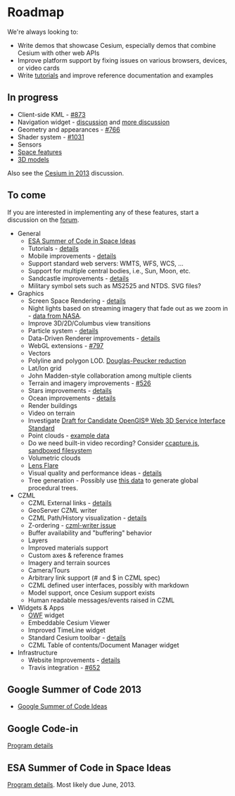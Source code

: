 # Roadmap

We're always looking to:
* Write demos that showcase Cesium, especially demos that combine Cesium with other web APIs
* Improve platform support by fixing issues on various browsers, devices, or video cards
* Write [tutorials](Tutorials-Details) and improve reference documentation and examples

## In progress
* Client-side KML - [#873](https://github.com/AnalyticalGraphicsInc/cesium/issues/873)
* Navigation widget - [discussion](https://groups.google.com/forum/#!topic/cesium-dev/TcSLrG0MAnk) and [more discussion](https://groups.google.com/forum/#!topic/cesium-dev/OdhHnshN9fA)
* Geometry and appearances - [#766](https://github.com/AnalyticalGraphicsInc/cesium/issues/766)
* Shader system - [#1031](https://github.com/AnalyticalGraphicsInc/cesium/issues/1031)
* Sensors
* [Space features](Space-features)
* [3D models](Models-Details)

Also see the [Cesium in 2013](https://groups.google.com/forum/#!topic/cesium-dev/roG1XTqbcUk) discussion.

## To come

If you are interested in implementing any of these features, start a discussion on the [forum](http://cesium.agi.com/forum.html).

* General
   * [ESA Summer of Code in Space Ideas](ESA-Summer-of-Code-in-Space-Ideas)
   * Tutorials - [details](Tutorials-Details)
   * Mobile improvements - [details](Mobile-Details)
   * Support standard web servers: WMTS, WFS, WCS, ...
   * Support for multiple central bodies, i.e., Sun, Moon, etc.
   * Sandcastle improvements - [details](Sandcastle-Details)
   * Military symbol sets such as MS2525 and NTDS.  SVG files?
* Graphics
   * Screen Space Rendering - [details](Screen-Space-Rendering-Details)
   * Night lights based on streaming imagery that fade out as we zoom in - [data from NASA](http://www.nasa.gov/mission_pages/NPP/news/earth-at-night.html).
   * Improve 3D/2D/Columbus view transitions
   * Particle system - [details](Particle-System-Details)
   * Data-Driven Renderer improvements - [details](Data-Driven-Renderer-Details)
   * WebGL extensions - [#797](https://github.com/AnalyticalGraphicsInc/cesium/issues/797)
   * Vectors
   * Polyline and polygon LOD.  [Douglas-Peucker reduction](http://www.bowdoin.edu/~ltoma/teaching/cs350/spring06/Lecture-Handouts/hershberger92speeding.pdf)
   * Lat/lon grid
   * John Madden-style collaboration among multiple clients
   * Terrain and imagery improvements - [#526](https://github.com/AnalyticalGraphicsInc/cesium/issues/526)
   * Stars improvements - [details](Stars-Details)
   * Ocean improvements - [details](Ocean-Details)
   * Render buildings
   * Video on terrain
   * Investigate [Draft for Candidate OpenGIS® Web 3D Service Interface Standard](portal.opengeospatial.org/files/?artifact_id=36390)
   * Point clouds - [example data](http://kos.informatik.uni-osnabrueck.de/3Dscans/)
   * Do we need built-in video recording?  Consider [ccapture.js](https://github.com/spite/ccapture.js), [sandboxed filesystem](https://gist.github.com/4370822)
   * Volumetric clouds
   * [Lens Flare](http://www.john-chapman.net/content.php?id=18)
   * Visual quality and performance ideas - [details](Visual-Quality-and-Performance-Details)
   * Tree generation - Possibly use [this data](http://glcf.umd.edu/data/) to generate global procedural trees.
* CZML
   * CZML External links - [details](External-links)
   * GeoServer CZML writer
   * CZML Path/History visualization - [details](CZML-History-visualization-details)
   * Z-ordering - [czml-writer issue](https://github.com/AnalyticalGraphicsInc/czml-writer/issues/20)
   * Buffer availability and "buffering" behavior
   * Layers
   * Improved materials support
   * Custom axes & reference frames
   * Imagery and terrain sources
   * Camera/Tours
   * Arbitrary link support (# and $ in CZML spec)
   * CZML defined user interfaces, possibly with markdown
   * Model support, once Cesium support exists
   * Human readable messages/events raised in CZML
* Widgets & Apps
   * [OWF](https://www.owfgoss.org/) widget
   * Embeddable Cesium Viewer
   * Improved TimeLine widget
   * Standard Cesium toolbar - [details](Cesium-standard-actions)
   * CZML Table of contents/Document Manager widget
* Infrastructure
   * Website Improvements - [details](Website-Improvement-Details)
   * Travis integration - [#652](https://github.com/AnalyticalGraphicsInc/cesium/issues/652)

## Google Summer of Code 2013

* [Google Summer of Code Ideas](Google-Summer-of-Code-Ideas)

## Google Code-in

[Program details](http://code.google.com/opensource/gci/2012/index.html)

## ESA Summer of Code in Space Ideas

[Program details](http://sophia.estec.esa.int/socis2012/).  Most likely due June, 2013.